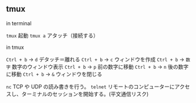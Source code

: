 ## tmux

in terminal

`tmux` 起動
`tmux a` アタッチ（接続する）

in tmux

`Ctrl + b` -> `d` デタッチ＝離れる
`Ctrl + b` -> `c` ウィンドウを作成
`Ctrl + b` -> `数字` 数字のウィンドウ表示
`Ctrl + b` -> `p` 前の数字に移動
`Ctrl + b` -> `n` 後の数字に移動
`Ctrl + b` -> `&` ウィンドウを閉じる

`nc` TCP や UDP の読み書きを行う。
`telnet` リモートのコンピューターにアクセスし、ターミナルのセッションを開始する。(平文通信リスク)
